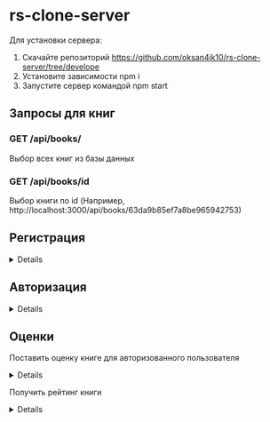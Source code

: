 # rs-clone-server

Для установки сервера:

1. Скачайте репозиторий https://github.com/oksan4ik10/rs-clone-server/tree/develope
2. Установите зависимоcти npm i
3. Запустите сервер командой npm start

## Запросы для книг

### GET /api/books/

Выбор всех книг из базы данных

### GET /api/books/id

Выбор книги по id (Например, http://localhost:3000/api/books/63da9b85ef7a8be965942753)

## Регистрация

<details>

- **URL**

  /api/login

- **Method:**

  `POST`

- **Headers:**

  `'Content-Type': 'application/json'`

- **URL Params**

  None

- **Query Params**

  None

- **Data Params**

  ```typescript
    {
      name: string,
      email: string,
      password: string
    }
  ```

- **Success Response:**

  - **Code:** 201 CREATED <br />
    **Content:**
    ```json
    {
      "email": "1235@mail.ru",
      "password": "$2a$10$gnDxenM9579YTPQv5L7G1edPoPKITTHQSKm1bfoyjle0iAEQIycaO",
      "name": "admin",
      "img": "url",
      "books": [],
      "_id": "63dc3545eaf0ee58cae97a94",
      "__v": 0
    }
    ```

- **Error Response:**

  - **Code:** 409 <br />
    **Content:**

  ```json
  {
    "message": "Пользователь с таким email уже существует"
  }
  ```

- **Notes:**

  None

</details>

## Авторизация

<details>

- **URL**

  /api/auth

- **Method:**

  `POST`

- **Headers:**

  `'Content-Type': 'application/json'`

- **URL Params**

  None

- **Query Params**

  None

- **Data Params**

  ```typescript
    {
      email: string,
      password: string
    }
  ```

- **Success Response:**

  - **Code:** 201 CREATED <br />
    **Content:**
    ```json
    {
      "token": "Bearer eyJhbGciOiJIUzI1NiIsInR5cCI6IkpXVCJ9.eyJ1c2VySWQiOiI2M2RjMzU0NWVhZjBlZTU4Y2FlOTdhOTQiLCJpYXQiOjE2NzU0NjAzMjgsImV4cCI6MTY3NTQ2MzkyOH0.EcJOglI5SYuwcPQE5U6fN1Gjkn7XXEFZFSYZPf1ZFXo"
    }
    ```

- **Error Response:**

  - **Code:** 404 <br />
    **Content:**

  ```json
  {
    "message": "Пользователь с таким email не найден"
  }
  ```

  - **Code:** 401 <br />
    **Content:**

  ```json
  {
    "message": "Пароль не верный. Попробуйте снова"
  }
  ```

- **Notes:**

  None

</details>

## Оценки

Поставить оценку книге для авторизованного пользователя

<details>

- **URL**

  /api/grades

- **Method:**

  `POST`

- **Headers:**

  `'Content-Type': 'application/json'`
  `'Authorization': '${token}' `

- **URL Params**

  None

- **Query Params**

  None

- **Data Params**

  ```typescript
    {
      bookId: string,
      value: Number
    }
  ```

- **Success Response:**

  - **Code:** 201 CREATED <br />
    **Content:**
    ```json
    {
      "_id": "63dd82eff7896d4dd54e632b",
      "bookId": "63dbd4fe942b52bc2a107c35",
      "userId": "63dc3545eaf0ee58cae97a94",
      "value": 3,
      "__v": 0
    }
    ```

- **Error Response:**

  - **Code:** 401 <br />
    **Content:**
    Unauthorized

- **Notes:**

  None

</details>

Получить рейтинг книги

<details>

- **URL**

  /api/grades/books/:booksId <br>

  Наример, http://localhost:3000/api/grades/books/63dbd4fe942b52bc2a107c35

- **Method:**

  `GET`

- **Headers:**
  None

- **URL Params**

  booksId - идентификатор книги

- **Query Params**

  None

- **Data Params**

  None

- **Success Response:**

  - **Code:** 201 CREATED <br />
    **Content:**
    ```json
    {
      "raiting": 3
    }
    ```

- **Error Response:**

  - **Code:** 500 <br />
    **Content:**

- **Notes:**

  None

</details>
